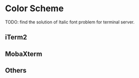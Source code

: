 # Color Scheme

TODO: find the solution of Italic font problem for terminal server.

## iTerm2
## MobaXterm
## Others
